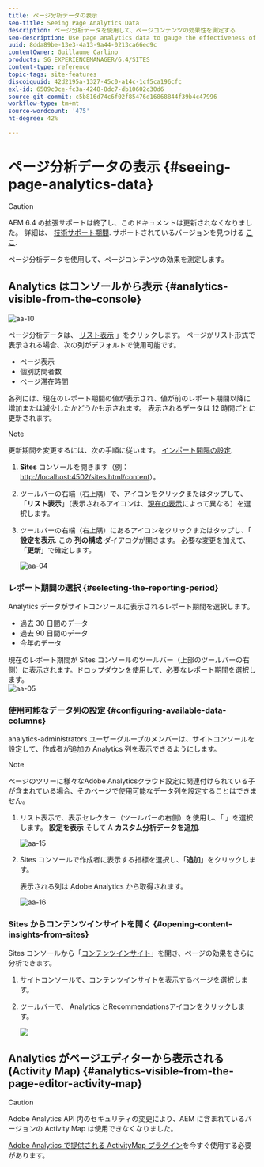 ```yaml
---
title: ページ分析データの表示
seo-title: Seeing Page Analytics Data
description: ページ分析データを使用して、ページコンテンツの効果性を測定する
seo-description: Use page analytics data to gauge the effectiveness of their page content
uuid: 8dda89be-13e3-4a13-9a44-0213ca66ed9c
contentOwner: Guillaume Carlino
products: SG_EXPERIENCEMANAGER/6.4/SITES
content-type: reference
topic-tags: site-features
discoiquuid: 42d2195a-1327-45c0-a14c-1cf5ca196cfc
exl-id: 6509c0ce-fc3a-4248-8dc7-db10602c30d6
source-git-commit: c5b816d74c6f02f85476d16868844f39b4c47996
workflow-type: tm+mt
source-wordcount: '475'
ht-degree: 42%

---
```


# ページ分析データの表示 {#seeing-page-analytics-data}

>[!CAUTION]
>
>AEM 6.4 の拡張サポートは終了し、このドキュメントは更新されなくなりました。 詳細は、 [技術サポート期間](https://helpx.adobe.com/jp/support/programs/eol-matrix.html). サポートされているバージョンを見つける [ここ](https://experienceleague.adobe.com/docs/?lang=ja).

ページ分析データを使用して、ページコンテンツの効果を測定します。

## Analytics はコンソールから表示 {#analytics-visible-from-the-console}

![aa-10](assets/aa-10.png)

ページ分析データは、 [リスト表示](/help/sites-authoring/basic-handling.md#list-view) 」をクリックします。 ページがリスト形式で表示される場合、次の列がデフォルトで使用可能です。

* ページ表示
* 個別訪問者数
* ページ滞在時間

各列には、現在のレポート期間の値が表示され、値が前のレポート期間以降に増加または減少したかどうかも示されます。 表示されるデータは 12 時間ごとに更新されます。

>[!NOTE]
>
>更新期間を変更するには、次の手順に従います。 [インポート間隔の設定](/help/sites-administering/adobeanalytics-connect.md#configuring-the-import-interval).

1. **Sites** コンソールを開きます（例：[http://localhost:4502/sites.html/content](http://localhost:4502/sites.html/content)）。
1. ツールバーの右端（右上隅）で、アイコンをクリックまたはタップして、「**リスト表示**」（表示されるアイコンは、[現在の表示](/help/sites-authoring/basic-handling.md#viewing-and-selecting-resources)によって異なる）を選択します。

1. ツールバーの右端（右上隅）にあるアイコンをクリックまたはタップし、「 **設定を表示**. この **列の構成** ダイアログが開きます。 必要な変更を加えて、「**更新**」で確定します。

   ![aa-04](assets/aa-04.png)

### レポート期間の選択 {#selecting-the-reporting-period}

Analytics データがサイトコンソールに表示されるレポート期間を選択します。

* 過去 30 日間のデータ
* 過去 90 日間のデータ
* 今年のデータ

現在のレポート期間が Sites コンソールのツールバー（上部のツールバーの右側）に表示されます。ドロップダウンを使用して、必要なレポート期間を選択します。\
![aa-05](assets/aa-05.png)

### 使用可能なデータ列の設定 {#configuring-available-data-columns}

analytics-administrators ユーザーグループのメンバーは、サイトコンソールを設定して、作成者が追加の Analytics 列を表示できるようにします。

>[!NOTE]
>
>ページのツリーに様々なAdobe Analyticsクラウド設定に関連付けられている子が含まれている場合、そのページで使用可能なデータ列を設定することはできません。

1. リスト表示で、表示セレクター（ツールバーの右側）を使用し、「 」を選択します。 **設定を表示** そして A **カスタム分析データを追加**.

   ![aa-15](assets/aa-15.png)

1. Sites コンソールで作成者に表示する指標を選択し、「**追加**」をクリックします。

   表示される列は Adobe Analytics から取得されます。

   ![aa-16](assets/aa-16.png)

### Sites からコンテンツインサイトを開く {#opening-content-insights-from-sites}

Sites コンソールから「[コンテンツインサイト](/help/sites-authoring/content-insights.md)」を開き、ページの効果をさらに分析できます。

1. サイトコンソールで、コンテンツインサイトを表示するページを選択します。
1. ツールバーで、 Analytics とRecommendationsアイコンをクリックします。

   ![](do-not-localize/chlimage_1-16.png)

## Analytics がページエディターから表示される (Activity Map) {#analytics-visible-from-the-page-editor-activity-map}

>[!CAUTION]
>
>Adobe Analytics API 内のセキュリティの変更により、AEM に含まれているバージョンの Activity Map は使用できなくなりました。
>
>[Adobe Analytics で提供される ActivityMap プラグイン](https://experienceleague.adobe.com/docs/analytics/analyze/activity-map/getting-started/get-started-users/activitymap-install.html?lang=ja)を今すぐ使用する必要があります。

